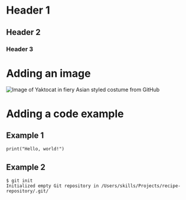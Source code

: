 # Header 1
## Header 2
### Header 3

# Adding an image
![Image of Yaktocat in fiery Asian styled costume from GitHub](https://octodex.github.com/images/yaktocat.png)

# Adding a code example
## Example 1
`print("Hello, world!")`
## Example 2
```
$ git init
Initialized empty Git repository in /Users/skills/Projects/recipe-repository/.git/
```
